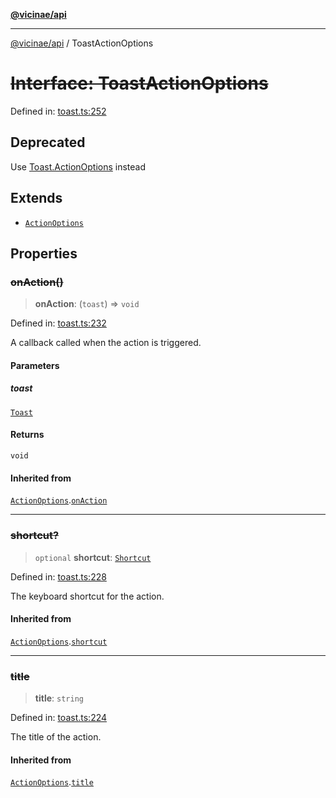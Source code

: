 [**@vicinae/api**](../README.md)

***

[@vicinae/api](../README.md) / ToastActionOptions

# ~~Interface: ToastActionOptions~~

Defined in: [toast.ts:252](https://github.com/vicinaehq/vicinae/blob/c742d5fc509336339909dd669955b863f086bf4e/api/src/api/toast.ts#L252)

## Deprecated

Use [Toast.ActionOptions](../@vicinae/namespaces/Toast/interfaces/ActionOptions.md) instead

## Extends

- [`ActionOptions`](../@vicinae/namespaces/Toast/interfaces/ActionOptions.md)

## Properties

### ~~onAction()~~

> **onAction**: (`toast`) => `void`

Defined in: [toast.ts:232](https://github.com/vicinaehq/vicinae/blob/c742d5fc509336339909dd669955b863f086bf4e/api/src/api/toast.ts#L232)

A callback called when the action is triggered.

#### Parameters

##### toast

[`Toast`](../classes/Toast.md)

#### Returns

`void`

#### Inherited from

[`ActionOptions`](../@vicinae/namespaces/Toast/interfaces/ActionOptions.md).[`onAction`](../@vicinae/namespaces/Toast/interfaces/ActionOptions.md#onaction)

***

### ~~shortcut?~~

> `optional` **shortcut**: [`Shortcut`](../@vicinae/namespaces/Keyboard/type-aliases/Shortcut.md)

Defined in: [toast.ts:228](https://github.com/vicinaehq/vicinae/blob/c742d5fc509336339909dd669955b863f086bf4e/api/src/api/toast.ts#L228)

The keyboard shortcut for the action.

#### Inherited from

[`ActionOptions`](../@vicinae/namespaces/Toast/interfaces/ActionOptions.md).[`shortcut`](../@vicinae/namespaces/Toast/interfaces/ActionOptions.md#shortcut)

***

### ~~title~~

> **title**: `string`

Defined in: [toast.ts:224](https://github.com/vicinaehq/vicinae/blob/c742d5fc509336339909dd669955b863f086bf4e/api/src/api/toast.ts#L224)

The title of the action.

#### Inherited from

[`ActionOptions`](../@vicinae/namespaces/Toast/interfaces/ActionOptions.md).[`title`](../@vicinae/namespaces/Toast/interfaces/ActionOptions.md#title)
